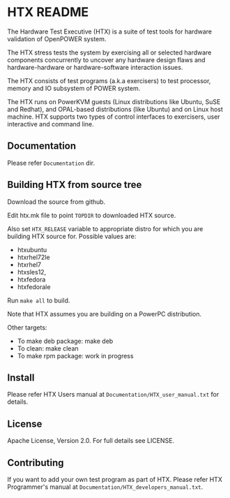 # HTX README

The Hardware Test Executive (HTX) is a suite of test tools for hardware
validation of OpenPOWER system.

The HTX stress tests the system by exercising all or selected hardware
components concurrently to uncover any hardware design flaws and
hardware-hardware or hardware-software interaction issues.

The HTX consists of test programs (a.k.a exercisers) to test processor, memory
and IO subsystem of POWER system.

The HTX runs on PowerKVM guests (Linux distributions like Ubuntu, SuSE and
Redhat), and OPAL-based distributions (like Ubuntu) and on Linux host machine.
HTX supports two types of control interfaces to exercisers, user interactive
and command line.

## Documentation
Please refer `Documentation` dir.

## Building HTX from source tree

Download the source from github.

Edit htx.mk file to point `TOPDIR` to downloaded HTX source.

Also set `HTX_RELEASE` variable to appropriate distro for which you are
building HTX source for. Possible values are:

 * htxubuntu
 * htxrhel72le
 * htxrhel7
 * htxsles12,
 * htxfedora
 * htxfedorale

Run `make all` to build.

Note that HTX assumes you are building on a PowerPC distribution.

Other targets:

 * To make deb package: make deb
 * To clean: make clean
 * To make rpm package: work in progress

## Install
Please refer HTX Users manual at `Documentation/HTX_user_manual.txt`
for details.

## License
Apache License, Version 2.0. For full details see LICENSE.

## Contributing
If you want to add your own test program as part of HTX. Please refer HTX
Programmer's manual at `Documentation/HTX_developers_manual.txt`.
